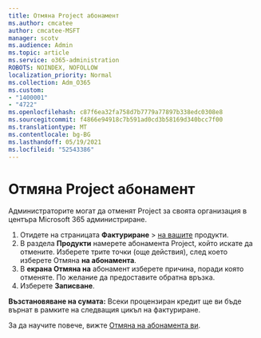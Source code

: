 ```yaml
---
title: Отмяна Project абонамент
ms.author: cmcatee
author: cmcatee-MSFT
manager: scotv
ms.audience: Admin
ms.topic: article
ms.service: o365-administration
ROBOTS: NOINDEX, NOFOLLOW
localization_priority: Normal
ms.collection: Adm_O365
ms.custom:
- "1400001"
- "4722"
ms.openlocfilehash: c87f6ea32fa758d7b7779a77897b338edc0308e8
ms.sourcegitcommit: f4866e94918c7b591ad0cd3b58169d340bcc7f00
ms.translationtype: MT
ms.contentlocale: bg-BG
ms.lasthandoff: 05/19/2021
ms.locfileid: "52543386"
---
```

# <a name="cancel-project-subscription"></a>Отмяна Project абонамент

Администраторите могат да отменят Project за своята организация в центъра Microsoft 365 администриране.

1. Отидете на страницата **Фактуриране** \> [на вашите](https://go.microsoft.com/fwlink/p/?linkid=842054) продукти.
2. В раздела **Продукти** намерете абонамента Project, който искате да отмените. Изберете трите точки (още действия), след което изберете Отмяна **на абонамента**.
3. В **екрана Отмяна на** абонамент изберете причина, поради която отменяте. По желание да предоставите обратна връзка.
4. Изберете **Записване**.

**Възстановяване на сумата:** Всеки процензиран кредит ще ви бъде върнат в рамките на следващия цикъл на фактуриране.

За да научите повече, вижте [Отмяна на абонамента ви](/microsoft-365/commerce/subscriptions/cancel-your-subscription).